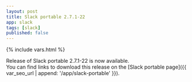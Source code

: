 ```yaml
---
layout: post
title: Slack portable 2.7.1-22
app: slack
tags: [slack]
published: false
---
```

{% include vars.html %}

Release of Slack portable 2.7.1-22 is now available.<br />
You can find links to download this release on the [Slack portable page]({{ var_seo_url | append: '/app/slack-portable' }}).